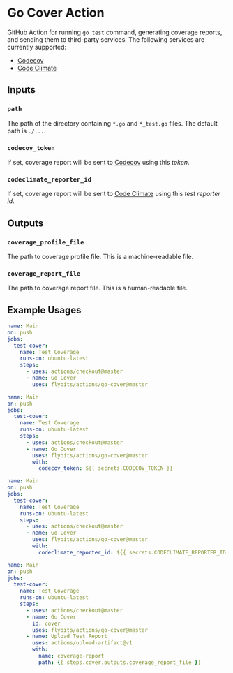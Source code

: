 # Go Cover Action

GitHub Action for running `go test` command, generating coverage reports, and sending them to third-party services.
The following services are currently supported:

  - [Codecov](https://codecov.io)
  - [Code Climate](https://codeclimate.com)

## Inputs

### `path`

The path of the directory containing `*.go` and `*_test.go` files.
The default path is `./...`.

### `codecov_token`

If set, coverage report will be sent to [Codecov](https://codecov.io) using this _token_.

### `codeclimate_reporter_id`

If set, coverage report will be sent to [Code Climate](https://codeclimate.com) using this _test reporter id_.

## Outputs

### `coverage_profile_file`

The path to coverage profile file.
This is a machine-readable file.

### `coverage_report_file`

The path to coverage report file.
This is a human-readable file.

## Example Usages

```yaml
name: Main
on: push
jobs:
  test-cover:
    name: Test Coverage
    runs-on: ubuntu-latest
    steps:
      - uses: actions/checkout@master
      - name: Go Cover
        uses: flybits/actions/go-cover@master
```

```yaml
name: Main
on: push
jobs:
  test-cover:
    name: Test Coverage
    runs-on: ubuntu-latest
    steps:
      - uses: actions/checkout@master
      - name: Go Cover
        uses: flybits/actions/go-cover@master
        with:
          codecov_token: ${{ secrets.CODECOV_TOKEN }}
```

```yaml
name: Main
on: push
jobs:
  test-cover:
    name: Test Coverage
    runs-on: ubuntu-latest
    steps:
      - uses: actions/checkout@master
      - name: Go Cover
        uses: flybits/actions/go-cover@master
        with:
          codeclimate_reporter_id: ${{ secrets.CODECLIMATE_REPORTER_ID }}
```

```yaml
name: Main
on: push
jobs:
  test-cover:
    name: Test Coverage
    runs-on: ubuntu-latest
    steps:
      - uses: actions/checkout@master
      - name: Go Cover
        id: cover
        uses: flybits/actions/go-cover@master
      - name: Upload Test Report
        uses: actions/upload-artifact@v1
        with:
          name: coverage-report
          path: {{ steps.cover.outputs.coverage_report_file }}
```
